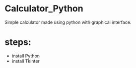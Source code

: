 # Calculator_Python
Simple calculator made using python with graphical interface.



# steps:

- install Python
- install Tkinter
